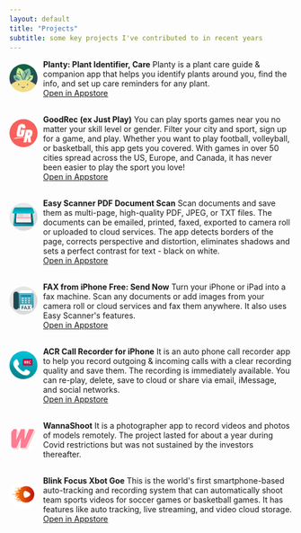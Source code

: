 ```yaml
---
layout: default
title: "Projects"
subtitle: some key projects I've contributed to in recent years
---
```

<div class="container">

<div style="display: flex; padding-bottom: 30px;">
    <img src="/assets/img/planty.webp" alt="Thumbnail" style="width: 50px; height: 50px; margin-right: 10px; align-self: top; border-radius: 25px; margin-top: 8px;">
    <p style="margin: 0; align-self: flex-start;">
    <b>Planty: Plant Identifier, Care</b>
    Planty is a plant care guide & companion app that helps you identify plants around you, find the info, and set up care reminders for any plant. <br><a href="https://apps.apple.com/gb/app/planty-plant-identifier-care/id1603599822" target="_blank"><u>Open in Appstore</u></a></p>
</div>

<div style="display: flex; padding-bottom: 30px;">
    <img src="/assets/img/goodRec.webp" alt="Thumbnail" style="width: 50px; height: 50px; margin-right: 10px; align-self: top; border-radius: 25px; margin-top: 8px;">
    <p style="margin: 0; align-self: flex-start;">
    <b>GoodRec (ex Just Play)</b> You can play sports games near you no matter your skill level or gender. Filter your city and sport, sign up for a game, and play. Whether you want to play football, volleyball, or basketball, this app gets you covered. With games in over 50 cities spread across the US, Europe, and Canada, it has never been easier to play the sport you love! <br><a href="https://apps.apple.com/gb/app/goodrec-ex-just-play/id1510554246 " target="_blank"><u>Open in Appstore</u></a></p>
</div>

<div style="display: flex; padding-bottom: 30px;">
    <img src="/assets/img/easyScanner.webp" alt="Thumbnail" style="width: 50px; height: 50px; margin-right: 10px; align-self: top; border-radius: 25px; margin-top: 8px;">
    <p style="margin: 0; align-self: flex-start;">
    <b>Easy Scanner PDF Document Scan</b>
    Scan documents and save them as multi-page, high-quality PDF, JPEG, or TXT files. The documents can be emailed, printed, faxed, exported to camera roll or uploaded to cloud services. The app detects borders of the page, corrects perspective and distortion, eliminates shadows and sets a perfect contrast for text - black on white. <br><a href="https://apps.apple.com/gb/app/easy-scanner-pdf-document-scan/id1180773759" target="_blank"><u>Open in Appstore</u></a></p>
</div>

<div style="display: flex; padding-bottom: 30px;">
    <img src="/assets/img/easyFax.webp" alt="Thumbnail" style="width: 50px; height: 50px; margin-right: 10px; align-self: top; border-radius: 25px; margin-top: 8px;">
    <p style="margin: 0; align-self: flex-start;">
    <b>FAX from iPhone Free: Send Now</b>
    Turn your iPhone or iPad into a fax machine. Scan any documents or add images from your camera roll or cloud services and fax them anywhere. It also uses Easy Scanner's features. <br><a href="https://apps.apple.com/gb/app/fax-from-iphone-free-send-now/id1179154292" target="_blank"><u>Open in Appstore</u></a></p>
</div>

<div style="display: flex; padding-bottom: 30px;">
    <img src="/assets/img/callRecorder.webp" alt="Thumbnail" style="width: 50px; height: 50px; margin-right: 10px; align-self: top; border-radius: 25px; margin-top: 8px;">
    <p style="margin: 0; align-self: flex-start;">
    <b>ACR Call Recorder for iPhone</b>
    It is an auto phone call recorder app to help you record outgoing & incoming calls with a clear recording quality and save them. The recording is immediately available. You can re-play, delete, save to cloud or share via email, iMessage, and social networks. <br><a href="https://apps.apple.com/gb/app/acr-call-recorder-for-iphone/id1377904267" target="_blank"><u>Open in Appstore</u></a></p>
</div>


<div style="display: flex; padding-bottom: 30px;">
    <img src="/assets/img/ws.svg" alt="Thumbnail" style="width: 50px; height: 50px; margin-right: 10px; align-self: top; border-radius: 25px; margin-top: 8px;">
    <p style="margin: 0; align-self: flex-start;">
    <b>WannaShoot</b>
    It is a photographer app to record videos and photos of models remotely. The project lasted for about a year during Covid restrictions but was not sustained by the investors thereafter.
    </p>
</div>

<div style="display: flex; padding-bottom: 30px;">
    <img src="/assets/img/xbotgo.webp" alt="Thumbnail" style="width: 50px; height: 50px; margin-right: 10px; align-self: top; border-radius: 25px; margin-top: 8px;">
    <p style="margin: 0; align-self: flex-start;">
    <b>Blink Focus Xbot Goe</b>
    This is the world's first smartphone-based auto-tracking and recording system that can automatically shoot team sports videos for soccer games or basketball games. It has features like auto tracking, live streaming, and video cloud storage. <br><a href="https://apps.apple.com/tm/app/xbotgo/id1581355712" target="_blank"><u>Open in Appstore</u></a></p>
</div>

<br>
<br>
